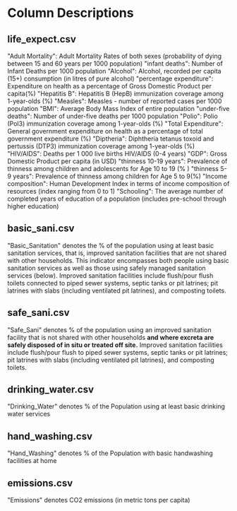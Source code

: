 
# Column Descriptions

## life_expect.csv
"Adult Mortality": Adult Mortality Rates of both sexes (probability of dying between 15 and 60 years per 1000 population)
"infant deaths": Number of Infant Deaths per 1000 population
"Alcohol": Alcohol, recorded per capita (15+) consumption (in litres of pure alcohol)
"percentage expenditure": Expenditure on health as a percentage of Gross Domestic Product per capita(%)
"Hepatitis B": Hepatitis B (HepB) immunization coverage among 1-year-olds (%)
"Measles": Measles - number of reported cases per 1000 population
"BMI": Average Body Mass Index of entire population
"under-five deaths": Number of under-five deaths per 1000 population
"Polio": Polio (Pol3) immunization coverage among 1-year-olds (%)
"Total Expenditure": General government expenditure on health as a percentage of total government expenditure (%)
"Diptheria": Diphtheria tetanus toxoid and pertussis (DTP3) immunization coverage among 1-year-olds (%)
"HIV/AIDS": Deaths per 1 000 live births HIV/AIDS (0-4 years)
"GDP": Gross Domestic Product per capita (in USD)
"thinness 10-19 years": Prevalence of thinness among children and adolescents for Age 10 to 19 (% )
"thinness 5-9 years": Prevalence of thinness among children for Age 5 to 9(%)
"Income composition": Human Development Index in terms of income composition of resources (index ranging from 0 to 1)
"Schooling": The average number of completed years of education of a population  (includes pre-school through higher education)

## basic_sani.csv
"Basic_Sanitation" denotes the % of the population using at least basic sanitation services, that is, improved sanitation facilities that are not shared with other households. This indicator encompasses both people using basic sanitation services as well as those using safely managed sanitation services (below). Improved sanitation facilities include flush/pour flush toilets connected to piped sewer systems, septic tanks or pit latrines; pit latrines with slabs (including ventilated pit latrines), and composting toilets.

## safe_sani.csv
"Safe_Sani" denotes % of the population using an improved sanitation facility that is not shared with other households **and where excreta are safely disposed of in situ or treated off site.** Improved sanitation facilities include flush/pour flush to piped sewer systems, septic tanks or pit latrines; pit latrines with slabs (including ventilated pit latrines), and composting toilets.

## drinking_water.csv
"Drinking_Water" denotes % of the Population using at least basic drinking water services

## hand_washing.csv
"Hand_Washing" denotes % of the Population with basic handwashing facilities at home

## emissions.csv
"Emissions" denotes CO2 emissions (in metric tons per capita)
